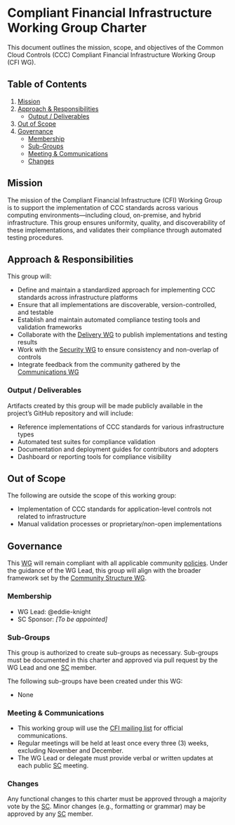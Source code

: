 # Compliant Financial Infrastructure Working Group Charter

This document outlines the mission, scope, and objectives of the Common Cloud Controls (CCC) Compliant Financial Infrastructure Working Group (CFI WG).

## Table of Contents

1. [Mission](#mission)
2. [Approach & Responsibilities](#approach--responsibilities)
   - [Output / Deliverables](#output--deliverables)
3. [Out of Scope](#out-of-scope)
4. [Governance](#governance)
   - [Membership](#membership)
   - [Sub-Groups](#sub-groups)
   - [Meeting & Communications](#meeting--communications)
   - [Changes](#changes)

## Mission

The mission of the Compliant Financial Infrastructure (CFI) Working Group is to support the implementation of CCC standards across various computing environments—including cloud, on-premise, and hybrid infrastructure. This group ensures uniformity, quality, and discoverability of these implementations, and validates their compliance through automated testing procedures.

## Approach & Responsibilities

This group will:

- Define and maintain a standardized approach for implementing CCC standards across infrastructure platforms
- Ensure that all implementations are discoverable, version-controlled, and testable
- Establish and maintain automated compliance testing tools and validation frameworks
- Collaborate with the [Delivery WG] to publish implementations and testing results
- Work with the [Security WG] to ensure consistency and non-overlap of controls
- Integrate feedback from the community gathered by the [Communications WG]

### Output / Deliverables

Artifacts created by this group will be made publicly available in the project’s GitHub repository and will include:

- Reference implementations of CCC standards for various infrastructure types
- Automated test suites for compliance validation
- Documentation and deployment guides for contributors and adopters
- Dashboard or reporting tools for compliance visibility

## Out of Scope

The following are outside the scope of this working group:

- Implementation of CCC standards for application-level controls not related to infrastructure
- Manual validation processes or proprietary/non-open implementations

## Governance

This [WG] will remain compliant with all applicable community [policies]. Under the guidance of the WG Lead, this group will align with the broader framework set by the [Community Structure WG].

### Membership

- WG Lead: @eddie-knight
- SC Sponsor: _\[To be appointed]_

### Sub-Groups

This group is authorized to create sub-groups as necessary. Sub-groups must be documented in this charter and approved via pull request by the WG Lead and one [SC] member.

The following sub-groups have been created under this WG:

- None

### Meeting & Communications

- This working group will use the [CFI mailing list](mailto:cfi+subscribe@lists.finos.org) for official communications.
- Regular meetings will be held at least once every three (3) weeks, excluding November and December.
- The WG Lead or delegate must provide verbal or written updates at each public [SC] meeting.

### Changes

Any functional changes to this charter must be approved through a majority vote by the [SC]. Minor changes (e.g., formatting or grammar) may be approved by any [SC] member.

[WG]: ../../../governance/community-structure.md#working-groups
[SC]: ../../../governance/community-structure.md#steering-committee
[policies]: ../../../community-policies/README.md
[Communications WG]: ../communications/charter.md
[Delivery WG]: ../delivery/charter.md
[Security WG]: ../security/charter.md
[Community Structure WG]: ../community-structure/charter.md
